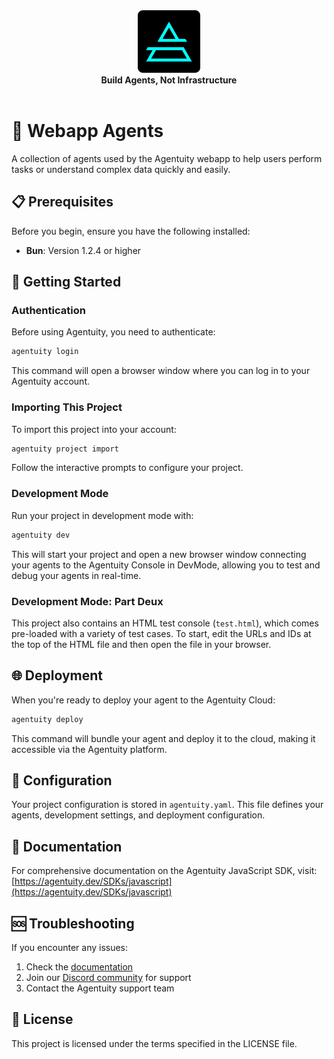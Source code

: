 <div align="center">
    <img src="https://raw.githubusercontent.com/agentuity/cli/refs/heads/main/.github/Agentuity.png" alt="Agentuity" width="100"/>
    <br/>
    <strong>Build Agents, Not Infrastructure</strong>
    <br/><br/>
</div>

# 🤖 Webapp Agents

A collection of agents used by the Agentuity webapp to help users perform tasks or understand complex data quickly and easily.

## 📋 Prerequisites

Before you begin, ensure you have the following installed:

- **Bun**: Version 1.2.4 or higher

## 🚀 Getting Started

### Authentication

Before using Agentuity, you need to authenticate:

```bash
agentuity login
```

This command will open a browser window where you can log in to your Agentuity account.

### Importing This Project

To import this project into your account:

```bash
agentuity project import
```

Follow the interactive prompts to configure your project.

### Development Mode

Run your project in development mode with:

```bash
agentuity dev
```

This will start your project and open a new browser window connecting your agents to the Agentuity Console in DevMode, allowing you to test and debug your agents in real-time.

### Development Mode: Part Deux

This project also contains an HTML test console (`test.html`), which comes pre-loaded with a variety of test cases. To start, edit the URLs and IDs at the top of the HTML file and then open the file in your browser.

## 🌐 Deployment

When you're ready to deploy your agent to the Agentuity Cloud:

```bash
agentuity deploy
```

This command will bundle your agent and deploy it to the cloud, making it accessible via the Agentuity platform.

## 🔧 Configuration

Your project configuration is stored in `agentuity.yaml`. This file defines your agents, development settings, and deployment configuration.

## 📖 Documentation

For comprehensive documentation on the Agentuity JavaScript SDK, visit:
[https://agentuity.dev/SDKs/javascript](https://agentuity.dev/SDKs/javascript)

## 🆘 Troubleshooting

If you encounter any issues:

1. Check the [documentation](https://agentuity.dev/SDKs/javascript)
2. Join our [Discord community](https://discord.gg/agentuity) for support
3. Contact the Agentuity support team

## 📝 License

This project is licensed under the terms specified in the LICENSE file.
